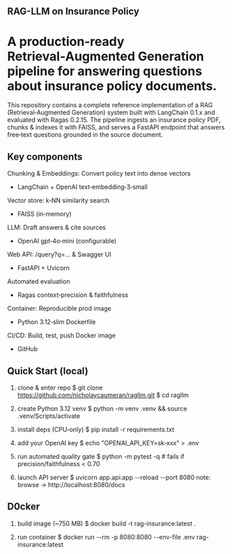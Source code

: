 ## RAG-LLM on Insurance Policy
# A production‑ready Retrieval‑Augmented Generation pipeline for answering questions about insurance policy documents.

This repository contains a complete reference implementation of a RAG (Retrieval‑Augmented Generation) system built with LangChain 0.1.x and evaluated with Ragas 0.2.15.  The pipeline ingests an insurance policy PDF, chunks & indexes it with FAISS, and serves a FastAPI endpoint that answers free‑text questions grounded in the source document.

## Key components
Chunking & Embeddings: Convert policy text into dense vectors
- LangChain + OpenAI text‑embedding‑3‑small

Vector store: k‑NN similarity search
- FAISS (in‑memory)

LLM: Draft answers & cite sources
- OpenAI gpt‑4o‑mini (configurable)

Web API: /query?q=… & Swagger UI
- FastAPI + Uvicorn

Automated evaluation
- Ragas context‑precision & faithfulness

Container: Reproducible prod image
- Python 3.12‑slim Dockerfile

CI/CD: Build, test, push Docker image
- GitHub

##  Quick Start (local)
1. clone & enter repo
$ git clone https://github.com/nicholaycaumeran/ragllm.git
$ cd ragllm

2. create Python 3.12 venv
$ python -m venv .venv && source .venv/Scripts/activate

3. install deps (CPU‑only)
$ pip install -r requirements.txt

4. add your OpenAI key
$ echo "OPENAI_API_KEY=sk‑xxx" > .env

5. run automated quality gate
$ python -m pytest -q          # fails if precision/faithfulness < 0.70

6. launch API server
$ uvicorn app.api:app --reload --port 8080
note: browse → http://localhost:8080/docs

## D0cker
1. build image (~750 MB)
$ docker build -t rag-insurance:latest .

2. run container
$ docker run --rm -p 8080:8080 --env-file .env rag-insurance:latest
